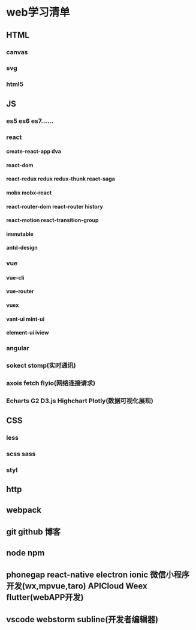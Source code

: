
# web学习清单

## HTML

### canvas

### svg

### html5

## JS

### es5 es6 es7……

### react

#### create-react-app dva

#### react-dom

#### react-redux redux redux-thunk react-saga

#### mobx mobx-react

#### react-router-dom react-router history

#### react-motion react-transition-group

#### immutable

#### antd-design

### vue

#### vue-cli

#### vue-router

#### vuex

#### vant-ui mint-ui

#### element-ui iview

### angular

### sokect stomp(实时通讯)

### axois fetch flyio(网络连接请求)

### Echarts G2 D3.js Highchart Plotly(数据可视化展现)

## CSS

### less

### scss sass

### styl

## http

## webpack

## git github 博客

## node npm

## phonegap react-native electron ionic 微信小程序开发(wx,mpvue,taro) APICloud Weex flutter(webAPP开发)

## vscode webstorm subline(开发者编辑器)
